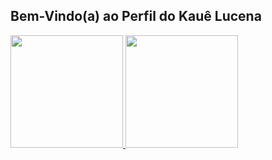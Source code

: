 ## Bem-Vindo(a) ao Perfil do Kauê Lucena

 <div>
  <a href="https://github.com/kauelucena2k">
  <img height="180em" src="https://github-readme-stats.vercel.app/api?username=kauelucena2k&show_icons=true&theme=tokyonight&include_all_commits=true&count_private=true"/>
  <img height="180em" src="https://github-readme-stats.vercel.app/api/top-langs/?username=kauelucena2k&layout=compact&langs_count=6&theme=tokyonight"/> 
 </div>
